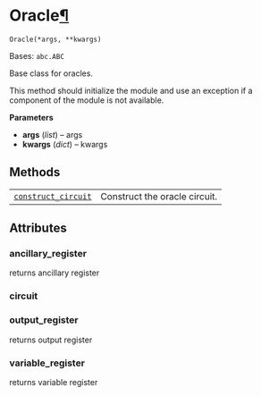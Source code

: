 # Oracle[¶](#oracle "Permalink to this headline")

<span id="undefined" />

`Oracle(*args, **kwargs)`

Bases: `abc.ABC`

Base class for oracles.

This method should initialize the module and use an exception if a component of the module is not available.

**Parameters**

*   **args** (*list*) – args
*   **kwargs** (*dict*) – kwargs

## Methods

|                                                                                                                                                                                                  |                               |
| ------------------------------------------------------------------------------------------------------------------------------------------------------------------------------------------------ | ----------------------------- |
| [`construct_circuit`](qiskit.aqua.components.oracles.Oracle.construct_circuit#qiskit.aqua.components.oracles.Oracle.construct_circuit "qiskit.aqua.components.oracles.Oracle.construct_circuit") | Construct the oracle circuit. |

## Attributes

<span id="undefined" />

### ancillary\_register

returns ancillary register

<span id="undefined" />

### circuit

<span id="undefined" />

### output\_register

returns output register

<span id="undefined" />

### variable\_register

returns variable register
